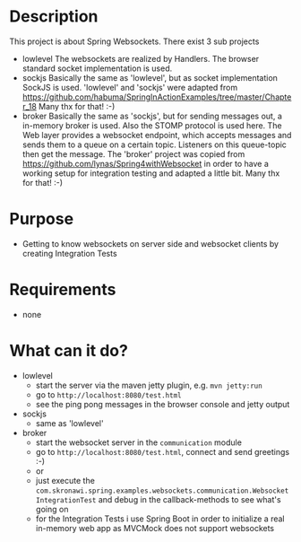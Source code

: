 # Description

This project is about Spring Websockets. There exist 3 sub projects

* lowlevel
The websockets are realized by Handlers. The browser standard socket implementation is used.
* sockjs
Basically the same as 'lowlevel', but as socket implementation SockJS is used. 
'lowlevel' and 'sockjs' were adapted from https://github.com/habuma/SpringInActionExamples/tree/master/Chapter_18
Many thx for that! :-)
* broker
Basically the same as 'sockjs', but for sending messages out, a in-memory broker is used. Also the STOMP protocol is used
here. The Web layer provides a websocket endpoint, which accepts messages and sends them to a queue on a certain topic. 
Listeners on this queue-topic then get the message.
The 'broker' project was copied from https://github.com/lynas/Spring4withWebsocket in order to have a working setup for integration testing and adapted a little bit.
Many thx for that! :-)

# Purpose

* Getting to know websockets on server side and websocket clients by creating Integration Tests

# Requirements

* none

# What can it do?

* lowlevel
    * start the server via the maven jetty plugin, e.g. `mvn jetty:run`
    * go to `http://localhost:8080/test.html`
    * see the ping pong messages in the browser console and jetty output
* sockjs
    * same as 'lowlevel'
* broker
    * start the websocket server in the `communication` module 
    * go to `http://localhost:8080/test.html`, connect and send greetings :-)
    * or
    * just execute the `com.skronawi.spring.examples.websockets.communication.WebsocketIntegrationTest` and debug in the callback-methods to see what's going on
    * for the Integration Tests i use Spring Boot in order to initialize a real in-memory web app as MVCMock does not support websockets